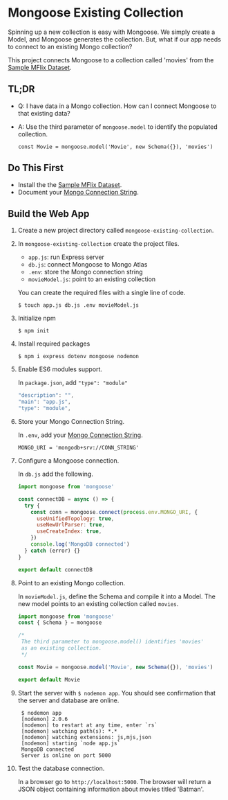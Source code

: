 # Mongoose Existing Collection

Spinning up a new collection is easy with Mongoose. We simply create a Model, and Mongoose generates the collection. But, what if our app needs to connect to an existing Mongo collection?

This project connects Mongoose to a collection called 'movies' from the [Sample MFlix Dataset](https://docs.atlas.mongodb.com/sample-data/sample-mflix).

## TL;DR

- Q: I have data in a Mongo collection. How can I connect Mongoose to that existing data?
- A: Use the third parameter of `mongoose.model` to identify the populated collection.

  `const Movie = mongoose.model('Movie', new Schema({}), 'movies')`

## Do This First

- Install the the [Sample MFlix Dataset](https://docs.atlas.mongodb.com/sample-data/sample-mflix).
- Document your [Mongo Connection String](https://docs.mongodb.com/manual/reference/connection-string/).

## Build the Web App

1. Create a new project directory called `mongoose-existing-collection`.

1. In `mongoose-existing-collection` create the project files.

   - `app.js`: run Express server
   - `db.js`: connect Mongoose to Mongo Atlas
   - `.env`: store the Mongo connection string
   - `movieModel.js`: point to an existing collection

   You can create the required files with a single line of code.

   `$ touch app.js db.js .env movieModel.js`

1. Initialize npm

   `$ npm init`

1. Install required packages

   `$ npm i express dotenv mongoose nodemon`

1. Enable ES6 modules support.

   In `package.json`, add `"type": "module"`

   ```js
   "description": "",
   "main": "app.js",
   "type": "module",
   ```

1. Store your Mongo Connection String.

   In `.env`, add your [Mongo Connection String](https://docs.mongodb.com/manual/reference/connection-string/).

   `MONGO_URI = 'mongodb+srv://CONN_STRING'`

1. Configure a Mongoose connection.

   In `db.js` add the following.

   ```js
   import mongoose from 'mongoose'

   const connectDB = async () => {
     try {
       const conn = mongoose.connect(process.env.MONGO_URI, {
         useUnifiedTopology: true,
         useNewUrlParser: true,
         useCreateIndex: true,
       })
       console.log('MongoDB connected')
     } catch (error) {}
   }

   export default connectDB
   ```

1. Point to an existing Mongo collection.

   In `movieModel.js`, define the Schema and compile it into a Model. The new model points to an existing collection called `movies`.

   ```js
   import mongoose from 'mongoose'
   const { Schema } = mongoose

   /* 
    The third parameter to mongoose.model() identifies 'movies'
    as an existing collection.
    */

   const Movie = mongoose.model('Movie', new Schema({}), 'movies')

   export default Movie
   ```

1. Start the server with `$ nodemon app`. You should see confirmation that the server and database are online.

   ```lang-bash
    $ nodemon app
    [nodemon] 2.0.6
    [nodemon] to restart at any time, enter `rs`
    [nodemon] watching path(s): *.*
    [nodemon] watching extensions: js,mjs,json
    [nodemon] starting `node app.js`
    MongoDB connected
    Server is online on port 5000
   ```

1. Test the database connection.

   In a browser go to `http://localhost:5000`. The browser will return a JSON object containing information about movies titled 'Batman'.
